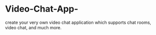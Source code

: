 # Video-Chat-App-
create your very own video chat application which supports chat rooms, video chat, and much more.

